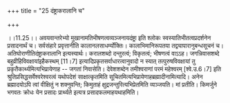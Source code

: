 +++
title = "25 दंष्ट्राकरालानि च"

+++
  
  
।।11.25।। अवयवान्तरेभ्यो मुखानामतिभीषणत्वव्यञ्जनायदंष्ट्रा इति श्लोकः
स्वस्यातिभीतत्वप्रदर्शनेन प्रसादनार्थं च। सर्वसंहारे प्रवृत्तानीति
कालानलसाधर्म्योक्तिः। कालाभिमानिरूपतया तद्व्यापारानुबन्धसूचनं
च। अतिघोराणीतिदंष्ट्राकरालानि इत्यस्यार्थः। करालशब्दो दन्तुरत्वं;
विकृतत्वं; भीषणत्वं वाऽऽह। जगन्निवासशब्दे बहुव्रीहिविवक्षायांइहैकस्थम्
\[11।7\] इत्यादिप्रकृतसर्वाधारत्वानुवादो न स्यात् तत्पुरुषविवक्षायां तु
प्रकृतैकार्थ्यमित्यभिप्रायेणाह -- जगतां निवासेति। देवेशशब्देन
तमीश्वराणां परमं महेश्वरम् \[श्वे.उ.6।7\] इति
श्रुतिप्रसिद्धसर्वेश्वरेश्वरत्वं यथोपदेशं साक्षात्कृतमिति
सूचितमित्यभिप्रायेणाहब्रह्मादीनामित्यादि। अनेन ब्रह्मादयोऽपि त्वां
वीक्षितुं न शक्नुवन्ति; किमुताहं क्षुद्रजन्तुरित्यभिप्रेतमिति
व्यञ्जयति। मां प्रतीति। किमर्जुने भगवतः क्रोधः येन प्रसादः प्रार्थ्यते
इत्यत्र प्रसादफलमाहयथाहमिति।  
  
